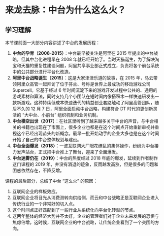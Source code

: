 # 来龙去脉：中台为什么这么火？

## 学习理解

本节课前面一大部分内容讲述了中台的发展历程：

1. **中台的孕育（2008-2015）**：中台最早被关注是阿里在 2015 年提出的中台战略，但其中台化进程早在 2008 年就已经开始了。当时天猫诞生，为了解决淘宝和天猫的重复性建设问题，阿里共享事业部正式成立，负责将各个前台系统中的公共部分进行平台化改造。
2. **阿里中台战略诞生（2015）**：这是大家津津乐道的故事，在 2015 年，马云带领阿里众高管一起拜访了位于芬兰、号称是世界上最成功的移动游戏公司 Supercell。它基于经过 6 年时间沉淀下来的游戏开发过程中公共的、通用的游戏素材和算法，同时支持几个小团队在短时间内像搭积木一样快速研发出一款新游戏。这种持续低成本快速迭代的精益创业套路触动了阿里高管团队，随后不久的 12 月 7 日，阿里全面启动中台战略，构建符合 DT 时代的更创新灵活的 “大中台、小前台” 组织机制和业务机制。
3. **中台横空出世（2017）**：在社区里听到了越来越多关于中台的声音，与中台相关的书籍也出现在了市面上，很多企业也都是在这个时间点开始重新审视并重视这个已经出现苗头的新概念。最早一批开始动手的企业大多也是在这个时间开始了自己的中台整体规划与建设。
4. **中台全面爆发（2018）**：一波互联网大厂眼花缭乱的集体操作，纷纷为中台接力发声站台，正式把中台推上了舞台，迎来了全面爆发。
5. **中台迷雾仍在（2019）**：中台的热度经过 2018 年底的爆发，延续到作者制作这门课程的 2019 年，并没有消退的迹象，反而越发高涨，但是很多的问题和困惑依然存在，不降反增。

课程的最后部分，总结了中台 “这么火” 的原因：

1. 互联网企业的样板效应。
2. 互联网企业将目光从消费测转向供给侧，而云和中台战略正是互联网企业进入传统行业的一个非常好的切入点。
3. 这个时间点正好匹配到了一些行业从系统化向平台化转型的节点。
4. 这两年整体的经济大势并不太好，企业的管理者们对于企业未来发展的恐惧与焦虑倍增。这时候，互联网企业的中台战略，让传统企业看到了一个突围的方向。
